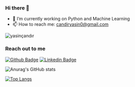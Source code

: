 ### Hi there 👋

- 🔭 I’m currently working on Python and Machine Learning
- 📫 How to reach me: candiryasin0@gmail.com

<p align="left"> <img src="https://komarev.com/ghpvc/?username=yasin-cnd" alt="yasinçandır" /> </p>

### Reach out to me
[![Github Badge](https://img.shields.io/badge/-Github-000?style=quare&labelColor=000&logo=Github&logoColor=white&link=link)](https://github.com/yasin-cnd) 
[![Linkedin Badge](https://img.shields.io/badge/-LinkedIn-000?style=quare&labelColor=0077b5&logo=linkedin&logoColor=white&link=link)](https://www.linkedin.com/in/yasin-%C3%A7and%C4%B1r-970b14228/)


![Anurag's GitHub stats](https://github-readme-stats.vercel.app/api?username=yasin-cnd&show_icons=true&theme=tokyonight)

[![Top Langs](https://github-readme-stats.vercel.app/api/top-langs/?username=yasin-cnd&Compact_layout=true&theme=aura)](https://github.com/yasin-cnd)
